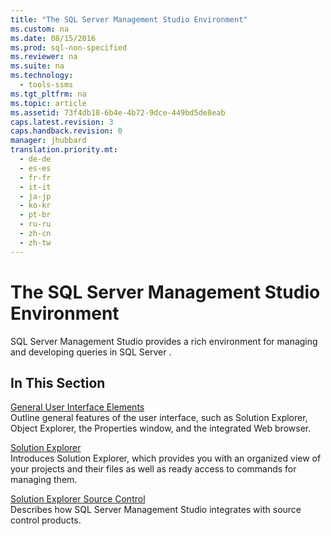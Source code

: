 ```yaml
---
title: "The SQL Server Management Studio Environment"
ms.custom: na
ms.date: 08/15/2016
ms.prod: sql-non-specified
ms.reviewer: na
ms.suite: na
ms.technology: 
  - tools-ssms
ms.tgt_pltfrm: na
ms.topic: article
ms.assetid: 73f4db18-6b4e-4b72-9dce-449bd5de8eab
caps.latest.revision: 3
caps.handback.revision: 0
manager: jhubbard
translation.priority.mt: 
  - de-de
  - es-es
  - fr-fr
  - it-it
  - ja-jp
  - ko-kr
  - pt-br
  - ru-ru
  - zh-cn
  - zh-tw
---
```

# The SQL Server Management Studio Environment
SQL Server Management Studio provides a rich environment for managing and developing queries in  SQL Server .  
  
## In This Section  
[General User Interface Elements](../content/General-User-Interface-Elements.md)  
Outline general features of the user interface, such as Solution Explorer, Object Explorer, the Properties window, and the integrated Web browser.  
  
[Solution Explorer](../content/Solution-Explorer.md)  
Introduces Solution Explorer, which provides you with an organized view of your projects and their files as well as ready access to commands for managing them.  
  
[Solution Explorer Source Control](https://msdn.microsoft.com/en-us/library/ms173879.aspx)  
Describes how SQL Server Management Studio integrates with source control products.  
  
